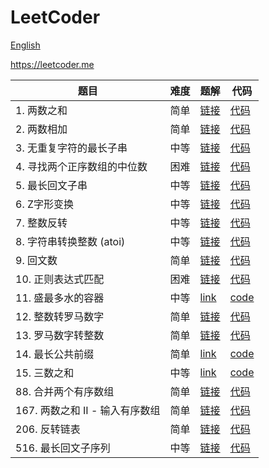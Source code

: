 # LeetCoder

[English](https://github.com/HaelChan/leetcoder)

https://leetcoder.me

| 题目 | 难度 | 题解 | 代码 |
| --- | --- | --- | --- |
| 1. 两数之和 | 简单 | [链接](https://leetcoder.me/zh/solution/two-sum) | [代码](https://github.com/HaelChan/leetcoder/tree/main/code/0001.%20Two%20Sum) |
| 2. 两数相加 | 简单 | [链接](https://leetcoder.me/zh/solution/add-two-numbers) | [代码](https://github.com/HaelChan/leetcoder/tree/main/code/0002.%20Add%20Two%20Numbers) |
| 3. 无重复字符的最长子串 | 中等 | [链接](https://leetcoder.me/zh/solution/longest-substring-without-repeating-characters) | [代码](https://github.com/HaelChan/leetcoder/tree/main/code/0003.%20Longest%20Substring%20Without%20Repeating%20Characters) |
| 4. 寻找两个正序数组的中位数 | 困难 | [链接](https://leetcoder.me/zh/solution/median-of-two-sorted-arrays) | [代码](https://github.com/HaelChan/leetcoder/tree/main/code/0004.%20Median%20of%20Two%20Sorted%20Arrays) |
| 5. 最长回文子串 | 中等 | [链接](https://leetcoder.me/zh/solution/longest-palindromic-substring) | [代码](https://github.com/HaelChan/leetcoder/tree/main/code/0005.%20Longest%20Palindromic%20Substring) |
| 6. Z字形变换 | 中等 | [链接](https://leetcoder.me/zh/solution/zigzag-conversion) | [代码](https://github.com/HaelChan/leetcoder/tree/main/code/0006.%20Zigzag%20Conversion) |
| 7. 整数反转 | 中等 | [链接](https://leetcoder.me/zh/solution/reverse-integer) | [代码](https://github.com/HaelChan/leetcoder/tree/main/code/0007.%20Reverse%20Integer) |
| 8. 字符串转换整数 (atoi) | 中等 | [链接](https://leetcoder.me/zh/solution/string-to-integer-atoi) | [代码](https://github.com/HaelChan/leetcoder/tree/main/code/0008.%20String%20to%20Integer%20(atoi)) |
| 9. 回文数 | 简单 | [链接](https://leetcoder.me/zh/solution/palindrome-number) | [代码](https://github.com/HaelChan/leetcoder/tree/main/code/0009.%20Palindrome%20Number) |
| 10. 正则表达式匹配 | 困难 | [链接](https://leetcoder.me/zh/solution/regular-expression-matching) | [代码](https://github.com/HaelChan/leetcoder/tree/main/code/0010.%20Regular%20Expression%20Matching) |
| 11. 盛最多水的容器 | 中等 | [link](https://leetcoder.me/zh/solution/container-with-most-water) | [code](https://github.com/HaelChan/leetcoder/tree/main/code/0011.%20Container%20With%20Most%20Water) |
| 12. 整数转罗马数字 | 简单 | [链接](https://leetcoder.me/zh/solution/integer-to-roman) | [代码](https://github.com/HaelChan/leetcoder/tree/main/code/0012.%20Integer%20to%20Roman) |
| 13. 罗马数字转整数 | 简单 | [链接](https://leetcoder.me/zh/solution/roman-to-integer) | [代码](https://github.com/HaelChan/leetcoder/tree/main/code/0013.%20Roman%20to%20Integer) |
| 14. 最长公共前缀 | 简单 | [link](https://leetcoder.me/zh/solution/longest-common-prefix) | [code](https://github.com/HaelChan/leetcoder/tree/main/code/0014.%20Longest%20Common%20Prefix) |
| 15. 三数之和 | 中等 | [link](https://leetcoder.me/zh/solution/3sum) | [code](https://github.com/HaelChan/leetcoder/tree/main/code/0015.%203Sum) |
| 88. 合并两个有序数组 | 简单 | [链接](https://leetcoder.me/zh/solution/merge-sorted-array) | [代码](https://github.com/HaelChan/leetcoder/tree/main/code/0088.%20Merge%20Sorted%20Array) |
| 167. 两数之和 II - 输入有序数组 | 简单 | [链接](https://leetcoder.me/zh/solution/two-sum-ii-input-array-is-sorted) | [代码](https://github.com/HaelChan/leetcoder/tree/main/code/0167.%20Two%20Sum%20II%20-%20Input%20Array%20Is%20Sorted) |
| 206. 反转链表 | 简单 | [链接](https://leetcoder.me/zh/solution/reverse-linked-list) | [代码](https://github.com/HaelChan/leetcoder/tree/main/code/0206.%20Reverse%20Linked%20List) |
| 516. 最长回文子序列 | 中等 | [链接](https://leetcoder.me/zh/solution/longest-palindromic-subsequence) | [代码](https://github.com/HaelChan/leetcoder/tree/main/code/0516.%20Longest%20Palindromic%20Subsequence) |
